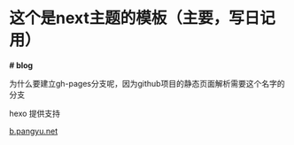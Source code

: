 
# 这个是next主题的模板（主要，写日记用）
**# blog**



为什么要建立gh-pages分支呢，因为github项目的静态页面解析需要这个名字的分支





hexo 提供支持



[hexo]: https://hexo.io/zh-cn/docs/one-command-deployment



[b.pangyu.net](https://b.pangyu.net)
